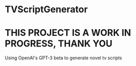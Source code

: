 # TVScriptGenerator
# THIS PROJECT IS A WORK IN PROGRESS, THANK YOU

Using OpenAI's GPT-3 beta to generate novel tv scripts

